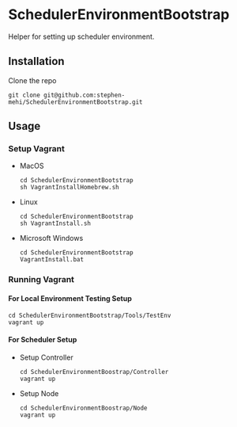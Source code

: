# SchedulerEnvironmentBootstrap

Helper for setting up scheduler environment.

## Installation

Clone the repo
```
git clone git@github.com:stephen-mehi/SchedulerEnvironmentBootstrap.git
```

## Usage

### Setup Vagrant
* MacOS
    ```
    cd SchedulerEnvironmentBootstrap
    sh VagrantInstallHomebrew.sh
    ```
* Linux
    ```
    cd SchedulerEnvironmentBootstrap
    sh VagrantInstall.sh
    ```
* Microsoft Windows
    ```
    cd SchedulerEnvironmentBootstrap
    VagrantInstall.bat
    ```
### Running Vagrant
#### For Local Environment Testing Setup
```
cd SchedulerEnvironmentBootstrap/Tools/TestEnv
vagrant up
```

#### For Scheduler Setup
* Setup Controller
    ```
    cd SchedulerEnvironmentBoostrap/Controller
    vagrant up
    ```
* Setup Node
    ```
    cd SchedulerEnvironmentBoostrap/Node
    vagrant up
    ```
